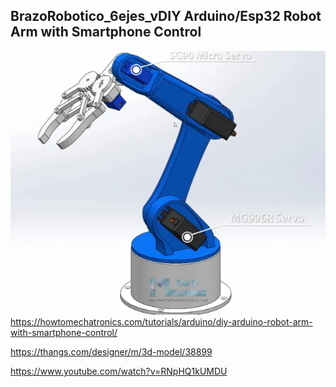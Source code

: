 ## BrazoRobotico_6ejes_vDIY Arduino/Esp32  Robot Arm with Smartphone Control

![Brazo](./images/brazo6ejes.png)
https://howtomechatronics.com/tutorials/arduino/diy-arduino-robot-arm-with-smartphone-control/

https://thangs.com/designer/m/3d-model/38899

https://www.youtube.com/watch?v=RNpHQ1kUMDU

